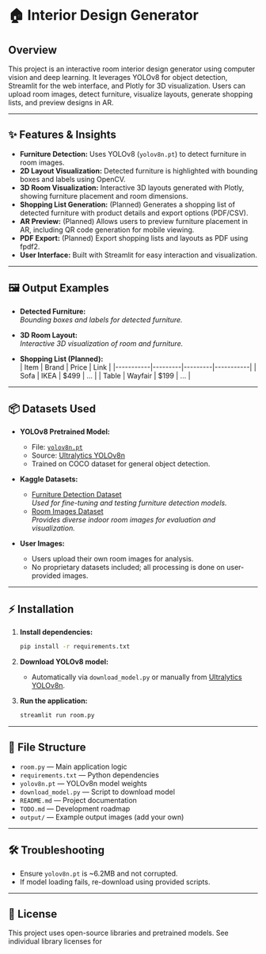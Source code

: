 # 🏠 Interior Design Generator

## Overview
This project is an interactive room interior design generator using computer vision and deep learning. It leverages YOLOv8 for object detection, Streamlit for the web interface, and Plotly for 3D visualization. Users can upload room images, detect furniture, visualize layouts, generate shopping lists, and preview designs in AR.

---

## ✨ Features & Insights

- **Furniture Detection:** Uses YOLOv8 (`yolov8n.pt`) to detect furniture in room images.
- **2D Layout Visualization:** Detected furniture is highlighted with bounding boxes and labels using OpenCV.
- **3D Room Visualization:** Interactive 3D layouts generated with Plotly, showing furniture placement and room dimensions.
- **Shopping List Generation:** (Planned) Generates a shopping list of detected furniture with product details and export options (PDF/CSV).
- **AR Preview:** (Planned) Allows users to preview furniture placement in AR, including QR code generation for mobile viewing.
- **PDF Export:** (Planned) Export shopping lists and layouts as PDF using fpdf2.
- **User Interface:** Built with Streamlit for easy interaction and visualization.

---

## 🖼️ Output Examples

- **Detected Furniture:**  
  *Bounding boxes and labels for detected furniture.*

- **3D Room Layout:**   
  *Interactive 3D visualization of room and furniture.*

- **Shopping List (Planned):**  
  | Item      | Brand   | Price   | Link      |
  |-----------|---------|---------|-----------|
  | Sofa      | IKEA    | $499    | ...       |
  | Table     | Wayfair | $199    | ...       |

---

## 📦 Datasets Used

- **YOLOv8 Pretrained Model:**  
  - File: [`yolov8n.pt`](yolov8n.pt)  
  - Source: [Ultralytics YOLOv8n](https://github.com/ultralytics/assets/releases/download/v0.0.0/yolov8n.pt)
  - Trained on COCO dataset for general object detection.

- **Kaggle Datasets:**  
  - [Furniture Detection Dataset](https://www.kaggle.com/datasets/ahmedkhanak1995/furniture-object-detection)  
    *Used for fine-tuning and testing furniture detection models.*
  - [Room Images Dataset](https://www.kaggle.com/datasets/mahmoudnafifi/indoor-scenes)  
    *Provides diverse indoor room images for evaluation and visualization.*

- **User Images:**  
  - Users upload their own room images for analysis.
  - No proprietary datasets included; all processing is done on user-provided images.

---

## ⚡ Installation

1. **Install dependencies:**
   ```bash
   pip install -r requirements.txt
   ```

2. **Download YOLOv8 model:**
   - Automatically via `download_model.py` or manually from [Ultralytics YOLOv8n](https://github.com/ultralytics/assets/releases/download/v0.0.0/yolov8n.pt).

3. **Run the application:**
   ```bash
   streamlit run room.py
   ```

---

## 📁 File Structure

- `room.py` — Main application logic
- `requirements.txt` — Python dependencies
- `yolov8n.pt` — YOLOv8n model weights
- `download_model.py` — Script to download model
- `README.md` — Project documentation
- `TODO.md` — Development roadmap
- `output/` — Example output images (add your own)


---

## 🛠️ Troubleshooting

- Ensure `yolov8n.pt` is ~6.2MB and not corrupted.
- If model loading fails, re-download using provided scripts.


---

## 📜 License

This project uses open-source libraries and pretrained models. See individual library licenses for
